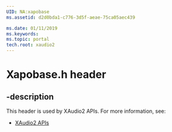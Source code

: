 ```yaml
---
UID: NA:xapobase
ms.assetid: d2d0bda1-c776-3d5f-aeae-75ca05aec439

ms.date: 01/11/2019
ms.keywords: 
ms.topic: portal
tech.root: xaudio2
---
```


# Xapobase.h header


## -description


This header is used by XAudio2 APIs. For more information, see:

- [XAudio2 APIs](../_xaudio2/index.md)

